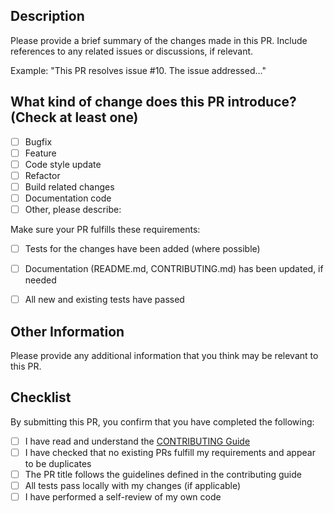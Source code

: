 ## Description

Please provide a brief summary of the changes made in this PR. Include references to any related issues or discussions,
if relevant.

Example: "This PR resolves issue #10. The issue addressed..."

## What kind of change does this PR introduce? (Check at least one)

- [ ] Bugfix
- [ ] Feature
- [ ] Code style update
- [ ] Refactor
- [ ] Build related changes
- [ ] Documentation code
- [ ] Other, please describe:

Make sure your PR fulfills these requirements:

- [ ] Tests for the changes have been added (where possible)
- [ ] Documentation (README.md, CONTRIBUTING.md) has been updated, if needed
- [ ] All new and existing tests have passed


## Other Information

Please provide any additional information that you think may be relevant to this PR.

## Checklist

By submitting this PR, you confirm that you have completed the following:

- [ ] I have read and understand the [CONTRIBUTING Guide](CONTRIBUTING.md)
- [ ] I have checked that no existing PRs fulfill my requirements and appear to be duplicates
- [ ] The PR title follows the guidelines defined in the contributing guide
- [ ] All tests pass locally with my changes (if applicable)
- [ ] I have performed a self-review of my own code

